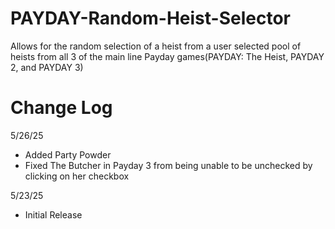 # PAYDAY-Random-Heist-Selector
Allows for the random selection of a heist from a user selected pool of heists from all 3 of the main line Payday games(PAYDAY: The Heist, PAYDAY 2, and PAYDAY 3)
# Change Log
5/26/25
- Added Party Powder
- Fixed The Butcher in Payday 3 from being unable to be unchecked by clicking on her checkbox

5/23/25
- Initial Release
